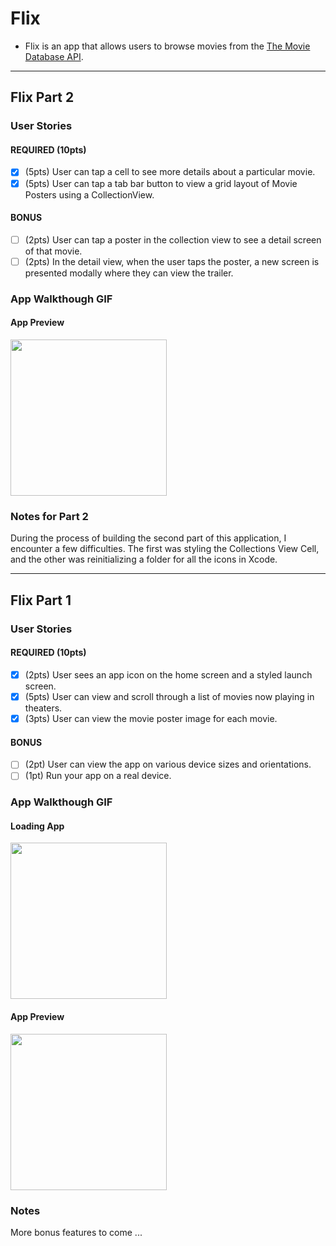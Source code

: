 # Flix
- Flix is an app that allows users to browse movies from the [The Movie Database API](http://docs.themoviedb.apiary.io/#).
---

## Flix Part 2

### User Stories

#### REQUIRED (10pts)
- [x] (5pts) User can tap a cell to see more details about a particular movie.
- [x] (5pts) User can tap a tab bar button to view a grid layout of Movie Posters using a CollectionView.

#### BONUS
- [ ] (2pts) User can tap a poster in the collection view to see a detail screen of that movie.
- [ ] (2pts) In the detail view, when the user taps the poster, a new screen is presented modally where they can view the trailer.

### App Walkthough GIF
#### App Preview
<img src="https://media.giphy.com/media/5biWAzpKjALoAPOpml/giphy.gif" width=250><br>

### Notes for Part 2
During the process of building the second part of this application, I encounter a few difficulties. The first was styling the Collections View Cell, and the other was reinitializing a folder for all the icons in Xcode.

---


## Flix Part 1

### User Stories

#### REQUIRED (10pts)
- [x] (2pts) User sees an app icon on the home screen and a styled launch screen.
- [x] (5pts) User can view and scroll through a list of movies now playing in theaters.
- [x] (3pts) User can view the movie poster image for each movie.

#### BONUS
- [ ] (2pt) User can view the app on various device sizes and orientations.
- [ ] (1pt) Run your app on a real device.

### App Walkthough GIF

#### Loading App
<img src="https://media.giphy.com/media/nbO7zSq1RtHvmS5o4P/giphy.gif" width=250><br>

#### App Preview
<img src="https://media.giphy.com/media/5pYdCheCNUArEpvzQr/giphy.gif" width=250><br>

### Notes
More bonus features to come ...
